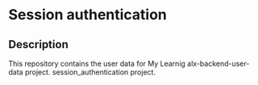 # Session authentication

## Description

This repository contains the user data for  My Learnig alx-backend-user-data project. session_authentication project.